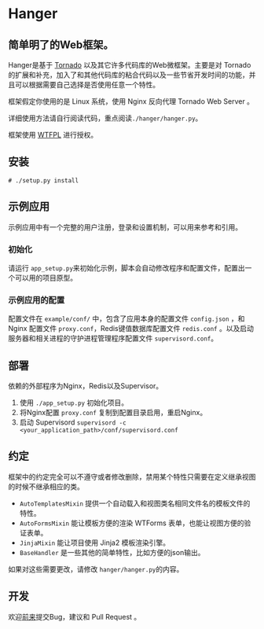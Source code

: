 # Hanger
## 简单明了的Web框架。

Hanger是基于 [Tornado](http://www.tornadoweb.org/) 以及其它许多代码库的Web微框架。主要是对 Tornado 的扩展和补充，加入了和其他代码库的粘合代码以及一些节省开发时间的功能，并且可以根据需要自己选择是否使用任意一个特性。

框架假定你使用的是 Linux 系统，使用 Nginx 反向代理 Tornado Web Server 。

详细使用方法请自行阅读代码，重点阅读`./hanger/hanger.py`。

框架使用 [WTFPL](http://sam.zoy.org/wtfpl/COPYING) 进行授权。

## 安装

    # ./setup.py install

## 示例应用

示例应用中有一个完整的用户注册，登录和设置机制，可以用来参考和引用。

### 初始化

请运行 `app_setup.py`来初始化示例，脚本会自动修改程序和配置文件，配置出一个可以用的项目原型。

### 示例应用的配置

配置文件在 `example/conf/` 中，包含了应用本身的配置文件 `config.json` ，和 Nginx 配置文件 `proxy.conf`，Redis键值数据库配置文件 `redis.conf` 。以及启动服务器和相关进程的守护进程管理程序配置文件 `supervisord.conf`。

## 部署
依赖的外部程序为Nginx，Redis以及Supervisor。

1. 使用 `./app_setup.py` 初始化项目。
2. 将Nginx配置 `proxy.conf` 复制到配置目录启用，重启Nginx。
3. 启动 Supervisord `supervisord -c <your_application_path>/conf/supervisord.conf`

## 约定

框架中的约定完全可以不遵守或者修改删除，禁用某个特性只需要在定义继承视图的时候不继承相应的类。

* `AutoTemplatesMixin` 提供一个自动载入和视图类名相同文件名的模板文件的特性。
* `AutoFormsMixin` 能让模板方便的渲染 WTForms 表单，也能让视图方便的验证表单。
* `JinjaMixin` 能让项目使用 Jinja2 模板渲染引擎。
* `BaseHandler` 是一些其他的简单特性，比如方便的json输出。

如果对这些需要更改，请修改 `hanger/hanger.py`的内容。

## 开发

欢迎[前来](https://github.com/tioover/hanger)提交Bug，建议和 Pull Request 。
